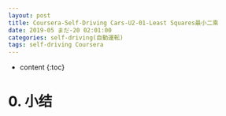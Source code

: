 ```yaml
---
layout: post
title: Coursera-Self-Driving Cars-U2-01-Least Squares最小二乘
date: 2019-05 まだ-20 02:01:00
categories: self-driving(自動運転)
tags: self-driving Coursera
---
```

* content
{:toc}

# 0. 小结
